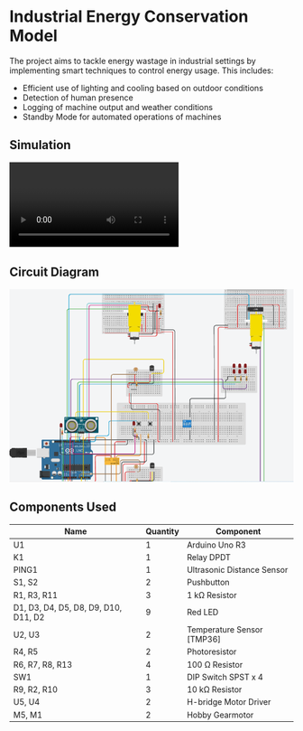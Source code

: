 # Industrial Energy Conservation Model

The project aims to tackle energy wastage in industrial settings by implementing smart techniques to control energy usage. This includes:
- Efficient use of lighting and cooling based on outdoor conditions
- Detection of human presence
- Logging of machine output and weather conditions
- Standby Mode for automated operations of machines

## Simulation

<video>
  <source src="simulation.mp4" type="video/mp4">
</video>

## Circuit Diagram

![](circuit.png)

## Components Used

|Name                                |Quantity|Component                  |
|------------------------------------|--------|---------------------------|
|U1                                  |1       | Arduino Uno R3            |
|K1                                  |1       | Relay DPDT                |
|PING1                               |1       | Ultrasonic Distance Sensor|
|S1, S2                              |2       | Pushbutton                |
|R1, R3, R11                         |3       |1 kΩ Resistor              |
|D1, D3, D4, D5, D8, D9, D10, D11, D2|9       |Red LED                    |
|U2, U3                              |2       | Temperature Sensor [TMP36]|
|R4, R5                              |2       | Photoresistor             |
|R6, R7, R8, R13                     |4       |100 Ω Resistor             |
|SW1                                 |1       | DIP Switch SPST x 4       |
|R9, R2, R10                         |3       |10 kΩ Resistor             |
|U5, U4                              |2       | H-bridge Motor Driver     |
|M5, M1                              |2       | Hobby Gearmotor           |
